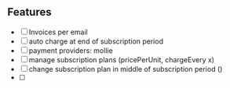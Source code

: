 #

## Features

- [ ] Invoices per email
- [ ] auto charge at end of subscription period
- [ ] payment providers: mollie
- [ ] manage subscription plans (pricePerUnit, chargeEvery x)
- [ ] change subscription plan in middle of subscription period ()
- [ ]
